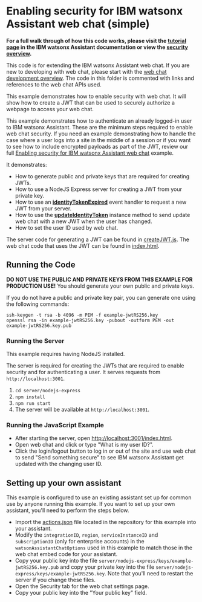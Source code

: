 # Enabling security for IBM watsonx Assistant web chat (simple)

**For a full walk through of how this code works, please visit the [tutorial page](https://cloud.ibm.com/docs/watson-assistant?topic=watson-assistant-web-chat-develop-security) in the IBM watsonx Assistant documentation or view the [security overview](https://cloud.ibm.com/docs/watson-assistant?topic=watson-assistant-web-chat-security).**

This code is for extending the IBM watsonx Assistant web chat. If you are new to developing with web chat, please start with the [web chat development overview](https://cloud.ibm.com/docs/watson-assistant?topic=watson-assistant-web-chat-develop). The code in this folder is commented with links and references to the web chat APIs used.

This example demonstrates how to enable security with web chat. It will show how to create a JWT that can be used to securely authorize a webpage to access your web chat.

This example demonstrates how to authenticate an already logged-in user to IBM watsonx Assistant. These are the minimum steps required to enable web chat security. If you need an example demonstrating how to handle the case where a user logs into a site in the middle of a session or if you want to see how to include encrypted payloads as part of the JWT, review our full [Enabling security for IBM watsonx Assistant web chat](../web-chat-security-complex) example.

It demonstrates:

- How to generate public and private keys that are required for creating JWTs.
- How to use a NodeJS Express server for creating a JWT from your private key.
- How to use an [**identityTokenExpired**](https://web-chat.global.assistant.watson.cloud.ibm.com/docs.html?to=api-events#identityexpired) event handler to request a new JWT from your server.
- How to use the [**updateIdentityToken**](https://web-chat.global.assistant.watson.cloud.ibm.com/docs.html?to=api-instance-methods#updateidentity) instance method to send update web chat with a new JWT when the user has changed.
- How to set the user ID used by web chat.

The server code for generating a JWT can be found in [createJWT.js](server/nodejs-express/routes/createJWT.js). The web chat code that uses the JWT can be found in [index.html](server/nodejs-express/static/index.html).

## Running the Code

**DO NOT USE THE PUBLIC AND PRIVATE KEYS FROM THIS EXAMPLE FOR PRODUCTION USE!** You should generate your own public and private keys.

If you do not have a public and private key pair, you can generate one using the following commands:
```
ssh-keygen -t rsa -b 4096 -m PEM -f example-jwtRS256.key
openssl rsa -in example-jwtRS256.key -pubout -outform PEM -out example-jwtRS256.key.pub
```

### Running the Server

This example requires having NodeJS installed.

The server is required for creating the JWTs that are required to enable security and for authenticating a user. It serves requests from `http://localhost:3001`.

1. `cd server/nodejs-express`
2. `npm install`
3. `npm run start`
4. The server will be available at `http://localhost:3001`.

### Running the JavaScript Example

- After starting the server, open [http://localhost:3001/index.html](http://localhost:3001/index.html).
- Open web chat and click or type "What is my user ID?".
- Click the login/logout button to log in or out of the site and use web chat to send "Send something secure" to see IBM watsonx Assistant get updated with the changing user ID.

## Setting up your own assistant

This example is configured to use an existing assistant set up for common use by anyone running this example. If you want to set up your own assistant, you'll need to perform the steps below.

- Import the [actions.json](actions.json) file located in the repository for this example into your assistant.
- Modify the `integrationID`, `region`, `serviceInstanceID` and `subscriptionID` (only for enterprise accounts) in the `watsonAssistantChatOptions` used in this example to match those in the web chat embed code for your assistant.
- Copy your public key into the file `server/nodejs-express/keys/example-jwtRS256.key.pub` and copy your private key into the file `server/nodejs-express/keys/example-jwtRS256.key`. Note that you'll need to restart the server if you change these files.
- Open the Security tab for the web chat settings page.
- Copy your public key into the "Your public key" field.